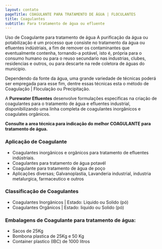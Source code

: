 ```yaml
---
layout: contato
pageTitle: COAGULANTE PARA TRATAMENTO DE ÁGUA | FLOCULANTES
title: Coagulantes
subtitle: Para tratamento de água ou efluente
---
```


Uso de Coagulante para tratamento de água
A purificação da água ou potabilização é um processo que consiste no tratamento da água ou efluentes indústriais, a fim de remover os contaminantes que eventualmente contenha, tornando-a potável, isto é, própria para o consumo humano ou para o reuso secundario nas industrias, clubes, residencias e outros, ou para descarte na rede coletora de águas do municipio.

Dependendo da fonte da água, uma grande variedade de técnicas poderá ser empregada para esse fim, dentre essas técnicas esta o método de Coagulação | Floculação ou Precipitação.

A **Purewater Efluentes** desenvolve formulações especificas na criação de coagulantes para o tratamento de água e efluentes industrial, disponibilizando uma linha completa de coagulantes inorgânicos e coagulates orgânicos.

**Consulte a area técnica para indicação do melhor COAGULANTE para tratamento de água.**

>
### Aplicação de Coagulante

- Coagulantes inorgânicos e orgânicos para tratamento de efluentes indústriais.
- Coagulantes para tratamento de água potavél
- Coagulante para tratamento de água de poço
- Aplicações diversas; Galvanoplastia, Lavanderia industrial, industria metalurgica, farmaceutico e outros
>

### Classificação de Coagulantes

- Coagulantes Inorgânicos | Estado: Liquido ou Solido (pó)
- Coagulantes Orgânicos   | Estado: liquido ou Solido (pó)


### Embalagens de Coagulante para tratamento de água:

- Sacos de 25Kg 
- Bombona plastica de 25Kg e 50 Kg
- Container plastico (IBC) de 1000 litros


